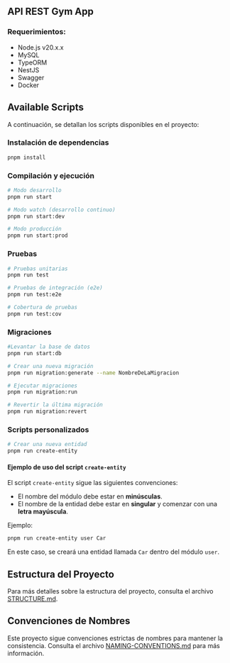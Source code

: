 ## API REST Gym App

### Requerimientos:
- Node.js v20.x.x
- MySQL
- TypeORM
- NestJS
- Swagger
- Docker

## Available Scripts

A continuación, se detallan los scripts disponibles en el proyecto:

### Instalación de dependencias
```bash
pnpm install
```

### Compilación y ejecución
```bash
# Modo desarrollo
pnpm run start

# Modo watch (desarrollo continuo)
pnpm run start:dev

# Modo producción
pnpm run start:prod
```

### Pruebas
```bash
# Pruebas unitarias
pnpm run test

# Pruebas de integración (e2e)
pnpm run test:e2e

# Cobertura de pruebas
pnpm run test:cov
```

### Migraciones
```bash
#Levantar la base de datos
pnpm run start:db

# Crear una nueva migración
pnpm run migration:generate --name NombreDeLaMigracion

# Ejecutar migraciones
pnpm run migration:run

# Revertir la última migración
pnpm run migration:revert
```

### Scripts personalizados
```bash
# Crear una nueva entidad
pnpm run create-entity
```

#### Ejemplo de uso del script `create-entity`

El script `create-entity` sigue las siguientes convenciones:
- El nombre del módulo debe estar en **minúsculas**.
- El nombre de la entidad debe estar en **singular** y comenzar con una **letra mayúscula**.

Ejemplo:
```bash
pnpm run create-entity user Car
```
En este caso, se creará una entidad llamada `Car` dentro del módulo `user`.

## Estructura del Proyecto

Para más detalles sobre la estructura del proyecto, consulta el archivo [STRUCTURE.md](./STRUCTURE.md).

## Convenciones de Nombres

Este proyecto sigue convenciones estrictas de nombres para mantener la consistencia. Consulta el archivo [NAMING-CONVENTIONS.md](./NAMING-CONVENTIONS.md) para más información.
